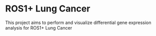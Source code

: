 # ROS1+ Lung Cancer
This project aims to perform and visualize differential gene expression analysis for ROS1+ Lung Cancer
